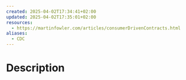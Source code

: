 ```yaml
---
created: 2025-04-02T17:34:41+02:00
updated: 2025-04-02T17:35:01+02:00
resources:
  - https://martinfowler.com/articles/consumerDrivenContracts.html
aliases:
  - CDC
---
```

# Description